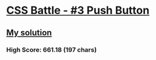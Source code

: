 # [CSS Battle - #3 Push Button](https://cssbattle.dev/play/3)

## [My solution](https://arpadgbondor.github.io/CSSBattle-3/)

### High Score: 661.18 (197 chars)
